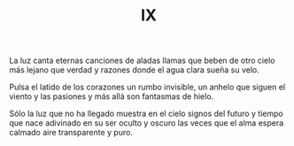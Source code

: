 ﻿---
title: IX
categories:
- 111 sonetos
---

La luz canta eternas canciones
de aladas llamas que beben de otro cielo
más lejano que verdad y razones
donde el agua clara sueña su velo.

Pulsa el latido de los corazones
un rumbo invisible, un anhelo
que siguen el viento y las pasiones
y más allá son fantasmas de hielo.

Sólo la luz que no ha llegado
muestra en el cielo signos del futuro
y tiempo que nace adivinado
en su ser oculto y oscuro
las veces que el alma espera
calmado aire transparente y puro.